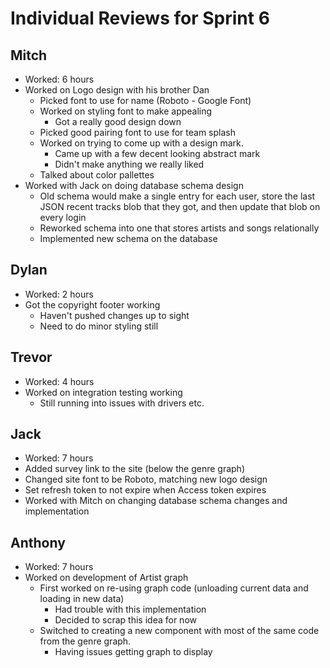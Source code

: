 # Individual Reviews for Sprint 6

## Mitch

- Worked: 6 hours
- Worked on Logo design with his brother Dan
    - Picked font to use for name (Roboto - Google Font)
    - Worked on styling font to make appealing
        - Got a really good design down
    - Picked good pairing font to use for team splash
    - Worked on trying to come up with a design mark.
        - Came up with a few decent looking abstract mark
        - Didn't make anything we really liked
    - Talked about color pallettes
- Worked with Jack on doing database schema design
    - Old schema would make a single entry for each user, store the last JSON recent tracks blob that they got, and then update that blob on every login
    - Reworked schema into one that stores artists and songs relationally
    - Implemented new schema on the database

## Dylan

- Worked: 2 hours
- Got the copyright footer working
    - Haven't pushed changes up to sight
    - Need to do minor styling still

## Trevor

- Worked: 4 hours
- Worked on integration testing working
    - Still running into issues with drivers etc.

## Jack

- Worked: 7 hours
- Added survey link to the site (below the genre graph)
- Changed site font to be Roboto, matching new logo design
- Set refresh token to not expire when Access token expires
- Worked with Mitch on changing database schema changes and implementation

## Anthony

- Worked: 7 hours
- Worked on development of Artist graph
    - First worked on re-using graph code (unloading current data and loading in new data)
        - Had trouble with this implementation
        - Decided to scrap this idea for now
    - Switched to creating a new component with most of the same code from the genre graph.
        - Having issues getting graph to display